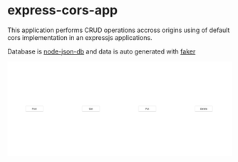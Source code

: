 # express-cors-app

This application performs CRUD operations accross origins using of default cors implementation in an expressjs applications. 

Database is [node-json-db](https://github.com/Belphemur/node-json-db) and data is auto generated with [faker](https://github.com/Marak/Faker.js#readme)

![](./doc/screenshot.png)
